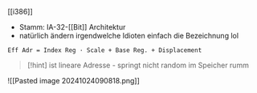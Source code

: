 [[i386]]
- Stamm: IA-$32$-[[Bit]] Architektur
- natürlich ändern irgendwelche Idioten einfach die Bezeichnung lol

```
Eff Adr = Index Reg · Scale + Base Reg. + Displacement
```

> [!hint] ist lineare Adresse - springt nicht random im Speicher rumm
> 


![[Pasted image 20241024090818.png]]